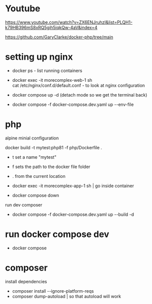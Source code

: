 # Youtube
https://www.youtube.com/watch?v=ZX6ENJruhzI&list=PLQH1-k79HB396mS8xRQ5gih5iqkQw-4aV&index=4

https://github.com/GaryClarke/docker-php/tree/main

# setting up nginx
- docker ps  - list running containers
- docker exec -it morecomplex-web-1 sh   
cat /etc/nginx/conf.d/default.conf - to look at nginx configuration

- docker compose up -d  (detach mode so we get the terminal back)

- docker compose -f docker-compose.dev.yaml up --env-file 

# php
alpine minial configuration


docker build -t mytest:php81 -f php/Dockerfile .
- t set a name "mytest"
- f sets the path to the docker file folder
- . from the current location
- docker exec -it morecomplex-app-1 sh    | go inside container

- docker compose down

run dev composer
- docker compose -f docker-compose.dev.yaml up --build -d

# run docker compose dev
- docker compose 

# composer
install dependencies
- composer install --ignore-platform-reqs
- composer dump-autoload | so that autoload will work